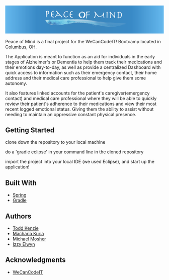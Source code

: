 ![alt text](https://github.com/WCCI-Peace-Of-Mind-App/Peace-Of-Mind/blob/ie_logo_fiddling/src/main/resources/static/images/ReadMeBanner.png?raw=true "Peace-of-Mind-Banner")

Peace of Mind is a final project for the WeCanCodeIT! Bootcamp located in Columbus, OH.

The Application is meant to function as an aid for individuals in the early stages of Alzheimer's or Dementia
to help them track their medications and their emotions day-to-day, as well as provide a centralized Dashboard
with quick access to information such as their emergency contact, their home address and their medical care
professional to help give them some autonomy.

It also features linked accounts for the patient's caregiver(emergency contact) and medical care professional
where they will be able to quickly review their patient's adherence to their medications and view their most
recent logged emotional status. Giving them the ability to assist without needing to maintain an oppressive
constant physical presence.

## Getting Started

clone down the repository to your local machine

do a 'gradle eclipse' in your command line in the cloned repository

import the project into your local IDE (we used Eclipse), and start up the application!

## Built With

* [Spring](http://spring.io/projects/spring-boot)
* [Gradle](https://gradle.org/)


## Authors

* [Todd Kenzie](https://github.com/ToddKenzie)
* [Macharia Kuria](https://github.com/MachariaKuria)
* [Michael Mosher](https://github.com/Michael-Mosher)
* [Izzy Elwyn](https://github.com/IzzyElwyn)

## Acknowledgments

* [WeCanCodeIT](https://github.com/WeCanCodeIT)
